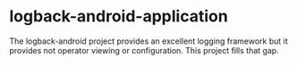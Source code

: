 logback-android-application
===========================

The logback-android project provides an excellent logging framework but it provides not operator viewing or configuration.  This project fills that gap.